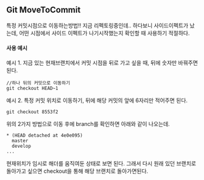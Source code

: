 ## Git MoveToCommit 

특정 커밋시점으로 이동하는방법!! 지금 리펙토링중인데.. 하다보니 사이드이펙트가 났는데, 어떤 시점에서 사이드 이펙트가 나기시작했는지 확인할 때 사용하기 적절하다.

#### 사용 예시

예시 1. 지금 있는 현재브랜치에서 커밋 시점을 뒤로 가고 싶을 때, 뒤에 숫자만 바꿔주면 된다.

```
//하나 뒤의 커밋으로 이동하기
git checkout HEAD~1

```


예시 2. 특정 커밋 위치로 이동하기, 뒤에 해당 커밋의 앞에 6자리만 적어주면 된다.

```
git checkout 8553f2
```

위의 2가지 방법으로 이동 후에 branch를 확인하면 아래와 같이 나오는데.

```
* (HEAD detached at 4e0e095)
  master
  develop
...

```

현재위치가 임시로 해더를 움직여둔 상태로 보면 된다. 그래서 다시 원래 있던 브랜치로 돌아가고 싶으면 checkout을 통해 해당 브랜치로 돌아가면된다.
